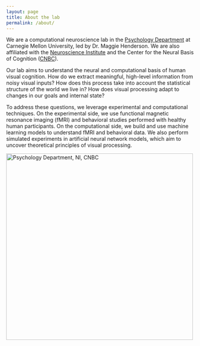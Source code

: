 ```yaml
---
layout: page
title: About the lab
permalink: /about/
---
```


We are a computational neuroscience lab in the [Psychology Department](https://www.cmu.edu/dietrich/psychology/) at Carnegie Mellon University, led by Dr. Maggie Henderson. We are also affiliated with the [Neuroscience Institute](https://www.cmu.edu/ni/) and the Center for the Neural Basis of Cognition ([CNBC](https://www.cnbc.cmu.edu/)).

Our lab aims to understand the neural and computational basis of human visual cognition. How do we extract meaningful, high-level information from noisy visual inputs? How does this process take into account the statistical structure of the world we live in? 
How does visual processing adapt to changes in our goals and internal state? 

To address these questions, we leverage experimental and computational techniques. On the experimental side, we use functional magnetic resonance imaging (fMRI) and behavioral studies performed with healthy human participants. On the computational side, we build and use machine learning models to understand fMRI and behavioral data. We also perform simulated experiments in artificial neural network models, which aim to uncover theoretical principles of visual processing.

<img src="images/logos_combined.jpg" alt="Psychology Department, NI, CNBC" width="500"/>
